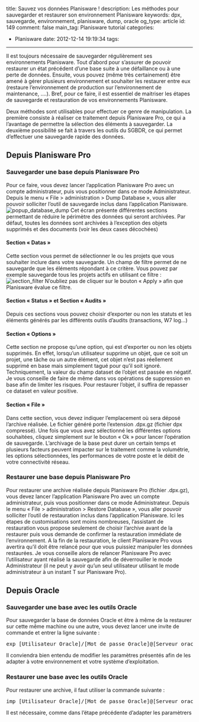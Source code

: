 title: Sauvez vos données Planisware !
description: Les méthodes pour sauvegarder et restaurer son environnement Planisware
keywords: dpx, sauvegarde, environnement, planisware, dump, oracle
og_type: article
id: 149
comment: false
main_tag: Planisware tutorial
categories:
  - Planisware
date: 2012-12-14 19:19:34
tags:
---

Il est toujours nécessaire de sauvegarder régulièrement ses environnements Planisware. Tout d’abord pour s’assurer de pouvoir restaurer un état précédent d’une base suite à une défaillance ou à une perte de données. Ensuite, vous pouvez (même très certainement) être amené à gérer plusieurs environnement et souhaiter les restaurer entre eux (restaure l’environnement de production sur l’environnement de maintenance, ….). Bref, pour ce faire, il est essentiel de maitriser les étapes de sauvegarde et restauration de vos environnements Planisware.

Deux méthodes sont utilisables pour effectuer ce genre de manipulation. La première consiste à réaliser ce traitement depuis Planisware Pro, ce qui a l’avantage de permettre la sélection des éléments à sauvegarder. La deuxième possibilité se fait à travers les outils du SGBDR, ce qui permet d’effectuer une sauvegarde rapide des données.
<!-- more -->
## Depuis Planisware Pro

### Sauvegarder une base depuis Planisware Pro

Pour ce faire, vous devez lancer l’application Planisware Pro avec un compte administrateur, puis vous positionner dans ce mode Administrateur.
Depuis le menu « File &gt; administration &gt; Dump Database », vous aller pouvoir solliciter l’outil de sauvegarde inclus dans l’application Planisware.
![](/blog/wp-content/uploads/2012/12/popup_database_dump-263x300.jpg "popup_database_dump")
Cet écran présente différentes sections permettant de réduire le périmètre des données qui seront archivées. Par défaut, toutes les données sont archivées à l’exception des objets supprimés et des documents (voir les deux cases décochées)

#### Section « Datas »

Cette section vous permet de sélectionner le ou les projets que vous souhaiter inclure dans votre sauvegarde. Un champ de filtre permet de ne sauvegarde que les éléments répondant à ce critère. Vous pouvez par exemple sauvegarde tous les projets actifs en utilisant ce filtre :
![](/blog/wp-content/uploads/2012/12/section_filter-300x15.jpg "section_filter")
N’oubliez pas de cliquer sur le bouton « Apply » afin que Planisware évalue ce filtre.

#### Section « Status » et Section « Audits »

Depuis ces sections vous pouvez choisir d’exporter ou non les statuts et les éléments générés par les différents outils d’audits (transactions, W7 log…)

#### Section « Options »

Cette section ne propose qu’une option, qui est d’exporter ou non les objets supprimés. En effet, lorsqu’un utilisateur supprime un objet, que ce soit un projet, une tâche ou un autre élément, cet objet n’est pas réellement supprimé en base mais simplement tagué pour qu’il soit ignoré.
Techniquement, la valeur du champ dataset de l’objet est passée en négatif. Je vous conseille de faire de même dans vos opérations de suppression en base afin de limiter les risques. Pour restaurer l’objet, il suffira de repasser ce dataset en valeur positive.

#### Section « File »

Dans cette section, vous devez indiquer l’emplacement où sera déposé l’archive réalisée. Le fichier généré porte l’extension .dpx.gz (fichier dpx compressé).
Une fois que vous avez sélectionné les différentes options souhaitées, cliquez simplement sur le bouton « Ok » pour lancer l’opération de sauvegarde. L’archivage de la base peut durer un certain temps et plusieurs facteurs peuvent impacter sur le traitement comme la volumétrie, les options sélectionnées, les performances de votre poste et le débit de votre connectivité réseau.

### Restaurer une base depuis Planisware Pro

Pour restaurer une archive réalisée depuis Planisware Pro (fichier .dpx.gz), vous devez lancer l’application Planisware Pro avec un compte administrateur, puis vous positionner dans ce mode Administrateur.
Depuis le menu « File &gt; administration &gt; Restore Database », vous aller pouvoir solliciter l’outil de restauration inclus dans l’application Planisware.
Ici les étapes de customisations sont moins nombreuses, l’assistant de restauration vous propose seulement de choisir l’archive avant de la restaurer puis vous demande de confirmer la restauration immédiate de l’environnement.
A la fin de la restauration, le client Planisware Pro vous avertira qu’il doit être relancé pour que vous puissiez manipuler les données restaurées.
Je vous conseille alors de relancer Planisware Pro avec l’utilisateur ayant réalisé la sauvegarde afin de déverrouiller le mode Administrateur (il ne peut y avoir qu’un seul utilisateur utilisant le mode administrateur à un instant T sur Planisware Pro).

## Depuis Oracle

### Sauvegarder une base avec les outils Oracle

Pour sauvegarder la base de données Oracle et être à même de la restaurer sur cette même machine ou une autre, vous devez lancer une invite de commande et entrer la ligne suivante :
<pre lang="SQL">exp [Utilisateur_Oracle]/[Mot_de_passe_Oracle]@[Serveur_oracle] file=c:backupbackup_planisware.dump log=c:backupbackup_planisware-exp.log rows=y owner=&lt;owner_schema_Oracle&gt;</pre>
Il conviendra bien entendu de modifier les paramètres présentés afin de les adapter à votre environnement et votre système d’exploitation.

### Restaurer une base avec les outils Oracle

Pour restaurer une archive, il faut utiliser la commande suivante :
<pre lang="SQL">imp [Utilisateur_Oracle]/[Mot_de_passe_Oracle]@[Serveur_oracle] file=c:backupbackup_planisware.dump log=c:backupbackup_planisware-imp.log</pre>
Il est nécessaire, comme dans l’étape précédente d’adapter les paramètrers
